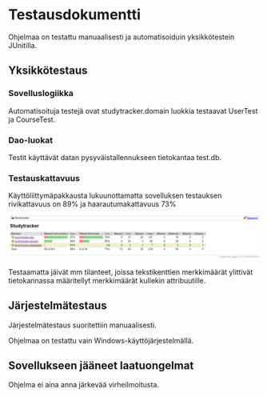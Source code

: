 # Testausdokumentti

Ohjelmaa on testattu manuaalisesti ja automatisoiduin yksikkötestein JUnitilla.

## Yksikkötestaus

### Sovelluslogiikka

Automatisoituja testejä ovat studytracker.domain luokkia testaavat UserTest ja CourseTest.

### Dao-luokat

Testit käyttävät datan pysyväistallennukseen tietokantaa test.db.

### Testauskattavuus

Käyttöliittymäpakkausta lukuunottamatta sovelluksen testauksen rivikattavuus on 89% ja haarautumakattavuus 73%

<img src="https://github.com/papirila/ot-harjoitustyo/blob/master/dokumentaatio/pictures/testikattavuus.PNG" width="800">

Testaamatta jäivät mm tilanteet, joissa tekstikenttien merkkimäärät ylittivät tietokannassa määritellyt merkkimäärät kullekin attribuutille.

## Järjestelmätestaus

Järjestelmätestaus suoritettiin manuaalisesti.

Ohjelmaa on testattu vain Windows-käyttöjärjestelmällä.

## Sovellukseen jääneet laatuongelmat

Ohjelma ei aina anna järkevää virheilmoitusta.
